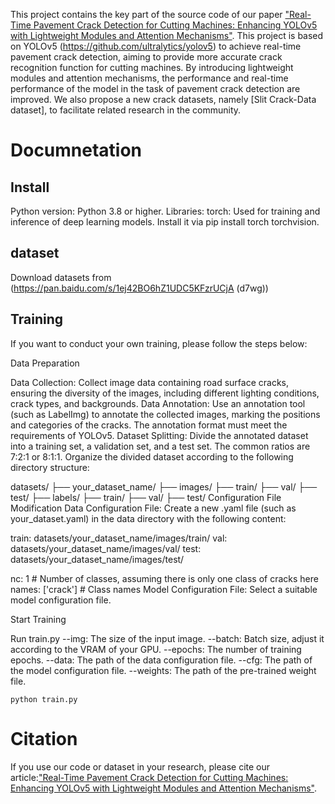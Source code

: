 
This project contains the key part of the source code of our paper ["Real-Time Pavement Crack Detection for Cutting Machines: Enhancing YOLOv5 with Lightweight Modules and Attention Mechanisms"](https://).
This project is based on YOLOv5 (https://github.com/ultralytics/yolov5) to achieve real-time pavement crack detection, aiming to provide more accurate crack recognition function for cutting machines. By introducing lightweight modules and attention mechanisms, the performance and real-time performance of the model in the task of pavement crack detection are improved.
We also propose a new crack datasets, namely [Slit Crack-Data dataset], to facilitate related research in the community.

# Documnetation

## Install
Python version: Python 3.8 or higher.
Libraries:
torch: 
Used for training and inference of deep learning models. Install it via pip install torch torchvision.

## dataset
Download datasets from (https://pan.baidu.com/s/1ej42BO6hZ1UDC5KFzrUCjA (d7wg))

## Training 

If you want to conduct your own training, please follow the steps below:

Data Preparation

Data Collection: Collect image data containing road surface cracks, ensuring the diversity of the images, including different lighting conditions, crack types, and backgrounds.
Data Annotation: Use an annotation tool (such as LabelImg) to annotate the collected images, marking the positions and categories of the cracks. The annotation format must meet the requirements of YOLOv5.
Dataset Splitting: Divide the annotated dataset into a training set, a validation set, and a test set. The common ratios are 7:2:1 or 8:1:1. Organize the divided dataset according to the following directory structure:

datasets/
    ├── your_dataset_name/
        ├── images/
            ├── train/
            ├── val/
            ├── test/
        ├── labels/
            ├── train/
            ├── val/
            ├── test/
Configuration File Modification
Data Configuration File: Create a new .yaml file (such as your_dataset.yaml) in the data directory with the following content:

train: datasets/your_dataset_name/images/train/
val: datasets/your_dataset_name/images/val/
test: datasets/your_dataset_name/images/test/

nc: 1  # Number of classes, assuming there is only one class of cracks here
names: ['crack']  # Class names
Model Configuration File: Select a suitable model configuration file.

Start Training

Run train.py
--img: The size of the input image.
--batch: Batch size, adjust it according to the VRAM of your GPU.
--epochs: The number of training epochs.
--data: The path of the data configuration file.
--cfg: The path of the model configuration file.
--weights: The path of the pre-trained weight file.
```
python train.py
```

# Citation

If you use our code or dataset in your research, please cite our article:["Real-Time Pavement Crack Detection for Cutting Machines: Enhancing YOLOv5 with Lightweight Modules and Attention Mechanisms"](https://).
